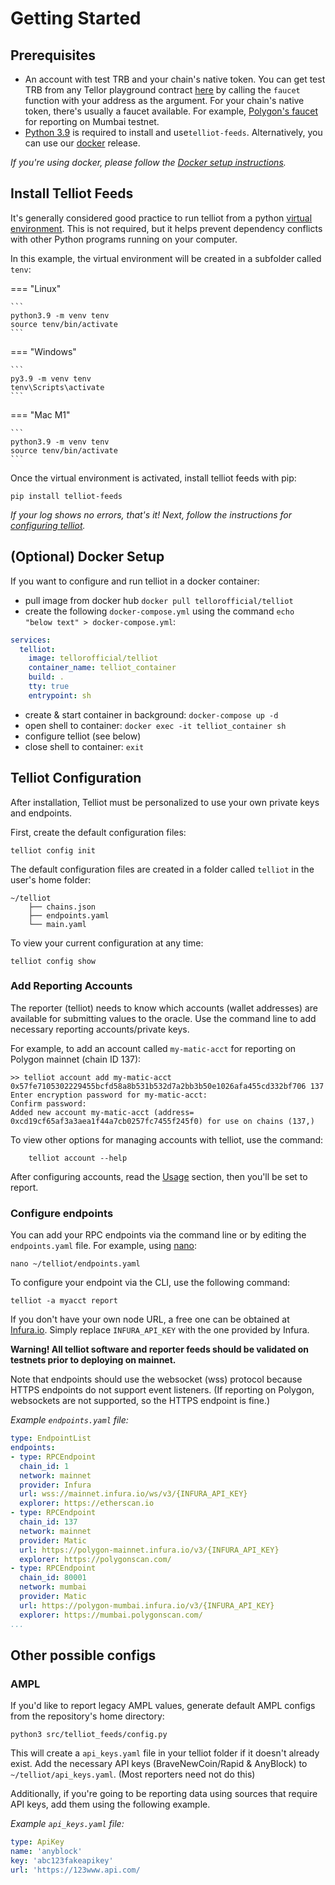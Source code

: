 # Getting Started

## Prerequisites
- An account with test TRB and your chain's native token. You can get test TRB from any Tellor playground contract [here](https://docs.tellor.io/tellor/the-basics/contracts-reference) by calling the `faucet` function with your address as the argument. For your chain's native token, there's usually a faucet available. For example, [Polygon's faucet](https://faucet.polygon.technology/) for reporting on Mumbai testnet.
- [Python 3.9](https://www.python.org/downloads/release/python-3915/) is required to install and use`telliot-feeds`. Alternatively, you can use our [docker](https://docs.docker.com/get-started/) release. 

*If you're using docker, please follow the [Docker setup instructions](#optional-docker-setup).*


## Install Telliot Feeds

It's generally considered good practice to run telliot from a python [virtual environment](https://docs.python.org/3/library/venv.html). This is not required, but it helps prevent dependency conflicts with other Python programs running on your computer. 

In this example, the virtual environment will be created in a subfolder called `tenv`:

=== "Linux"

    ```
    python3.9 -m venv tenv
    source tenv/bin/activate
    ```

=== "Windows"

    ```
    py3.9 -m venv tenv
    tenv\Scripts\activate
    ```

=== "Mac M1"

    ```
    python3.9 -m venv tenv
    source tenv/bin/activate
    ```

Once the virtual environment is activated, install telliot feeds with pip:

    pip install telliot-feeds

*If your log shows no errors, that's it! Next, follow the instructions for [configuring telliot](#telliot-configuration).*

## (Optional) Docker Setup
If you want to configure and run telliot in a docker container:

- pull image from docker hub `docker pull tellorofficial/telliot`
- create the following `docker-compose.yml` using the command `echo "below text" > docker-compose.yml`:
```yaml
services:
  telliot:
    image: tellorofficial/telliot
    container_name: telliot_container
    build: .
    tty: true
    entrypoint: sh
```
- create & start container in background: `docker-compose up -d`
- open shell to container: `docker exec -it telliot_container sh`
- configure telliot (see below)
- close shell to container: `exit`

## Telliot Configuration

After installation, Telliot must be personalized to use your own private keys and endpoints.

First, create the default configuration files:

    telliot config init

The default configuration files are created in a folder called `telliot` in the user's home folder:

    ~/telliot
        ├── chains.json
        ├── endpoints.yaml
        └── main.yaml

To view your current configuration at any time:

    telliot config show

### Add Reporting Accounts

The reporter (telliot) needs to know which accounts (wallet addresses) are available for submitting values to the oracle.
Use the command line to add necessary reporting accounts/private keys.

For example, to add an account called `my-matic-acct` for reporting on Polygon mainnet (chain ID 137):

    >> telliot account add my-matic-acct 0x57fe7105302229455bcfd58a8b531b532d7a2bb3b50e1026afa455cd332bf706 137
    Enter encryption password for my-matic-acct: 
    Confirm password: 
    Added new account my-matic-acct (address= 0xcd19cf65af3a3aea1f44a7cb0257fc7455f245f0) for use on chains (137,)

To view other options for managing accounts with telliot, use the command:
    
        telliot account --help

After configuring accounts, read the [Usage](https://tellor-io.github.io/telliot-feeds/usage/) section,
then you'll be set to report.

### Configure endpoints

You can add your RPC endpoints via the command line or by editing the `endpoints.yaml` file. For example, using [nano](https://www.nano-editor.org/):
    
    nano ~/telliot/endpoints.yaml

To configure your endpoint via the CLI, use the following command:

    telliot -a myacct report

If you don't have your own node URL, a free one can be obtained at [Infura.io](http://www.infura.io).  Simply replace `INFURA_API_KEY` with the one provided by Infura.

**Warning! All telliot software and reporter feeds should be validated on testnets prior to deploying on mainnet.**

Note that endpoints should use the websocket (wss) protocol because HTTPS endpoints do not support event listeners. (If reporting on Polygon, websockets are not supported, so the HTTPS endpoint is fine.)

*Example `endpoints.yaml` file:*
```yaml
type: EndpointList
endpoints:
- type: RPCEndpoint
  chain_id: 1
  network: mainnet
  provider: Infura
  url: wss://mainnet.infura.io/ws/v3/{INFURA_API_KEY}
  explorer: https://etherscan.io
- type: RPCEndpoint
  chain_id: 137
  network: mainnet
  provider: Matic
  url: https://polygon-mainnet.infura.io/v3/{INFURA_API_KEY}
  explorer: https://polygonscan.com/
- type: RPCEndpoint
  chain_id: 80001
  network: mumbai
  provider: Matic
  url: https://polygon-mumbai.infura.io/v3/{INFURA_API_KEY}
  explorer: https://mumbai.polygonscan.com/
...
```

## Other possible configs
### AMPL

If you'd like to report legacy AMPL values, generate default AMPL configs from the repository's home directory:
```
python3 src/telliot_feeds/config.py
```

This will create a `api_keys.yaml` file in your telliot folder if it doesn't already exist. Add the necessary API keys (BraveNewCoin/Rapid & AnyBlock) to `~/telliot/api_keys.yaml`. (Most reporters need not do this)

Additionally, if you're going to be reporting data using sources that require API keys, add them using the following example. 

*Example `api_keys.yaml` file:*
```yaml
type: ApiKey
name: 'anyblock'
key: 'abc123fakeapikey'
url: 'https://123www.api.com/

```
